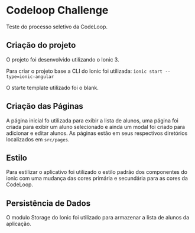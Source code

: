 # Codeloop Challenge

Teste do processo seletivo da CodeLoop.

## Criação do projeto

O projeto foi desenvolvido utilizando o Ionic 3.

Para criar o projeto base a CLI do Ionic foi utilizada:
`ionic start --type=ionic-angular`

O starte template utilizado foi o blank.

## Criação das Páginas

A página inicial fo utilizada para exibir a lista de alunos, uma página foi criada para exibir um aluno selecionado e ainda um modal foi criado para adicionar e editar alunos.
As páginas estão em seus respectivos diretórios localizados em `src/pages`.

## Estilo

Para estilizar o aplicativo foi utilizado o estilo padrão dos componentes do ionic com uma mudança das cores primária e secundária para as cores da CodeLoop.

## Persistência de Dados

O modulo Storage do Ionic foi utilizado para armazenar a lista de alunos da aplicação.
